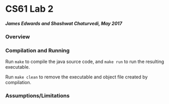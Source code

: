 # CS61 Lab 2

##### James Edwards and Shashwat Chaturvedi, May 2017

### Overview

### Compilation and Running

Run `make` to compile the java source code, and `make run` to run the resulting executable.

Run `make clean` to remove the executable and object file created by compilation.

### Assumptions/Limitations

